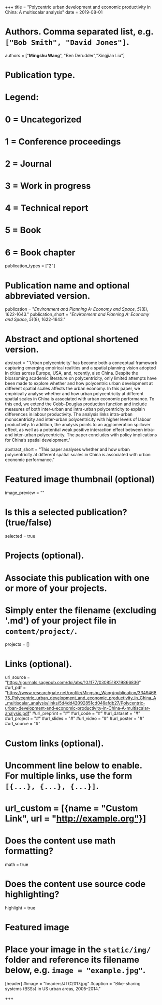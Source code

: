 +++
title = "Polycentric urban development and economic productivity in China: A multiscalar analysis"
date = 2019-08-01

# Authors. Comma separated list, e.g. `["Bob Smith", "David Jones"]`.
authors = ["**Mingshu Wang**", "Ben Derudder","Xingjian Liu"]

# Publication type.
# Legend:
# 0 = Uncategorized
# 1 = Conference proceedings
# 2 = Journal
# 3 = Work in progress
# 4 = Technical report
# 5 = Book
# 6 = Book chapter
publication_types = ["2"]

# Publication name and optional abbreviated version.
publication = "*Environment and Planning A: Economy and Space*, *51*(8), 1622-1643."
publication_short = "*Environment and Planning A: Economy and Space*, *51*(8), 1622-1643."

# Abstract and optional shortened version.
abstract = "‘Urban polycentricity’ has become both a conceptual framework capturing emerging empirical realities and a spatial planning vision adopted in cities across Europe, USA, and, recently, also China. Despite the blossoming academic literature on polycentricity, only limited attempts have been made to explore whether and how polycentric urban development at different spatial scales affects the urban economy. In this paper, we empirically analyse whether and how urban polycentricity at different spatial scales in China is associated with urban economic performance. To this end, we extend the Cobb–Douglas production function and include measures of both inter-urban and intra-urban polycentricity to explain differences in labour productivity. The analysis links intra-urban monocentricity and inter-urban polycentricity with higher levels of labour productivity. In addition, the analysis points to an agglomeration spillover effect, as well as a potential weak positive interaction effect between intra- and inter-urban polycentricity. The paper concludes with policy implications for China’s spatial development."

abstract_short = "This paper analyses whether and how urban polycentricity at different spatial scales in China is associated with urban economic performance."

# Featured image thumbnail (optional)
image_preview = ""

# Is this a selected publication? (true/false)
selected = true

# Projects (optional).
#   Associate this publication with one or more of your projects.
#   Simply enter the filename (excluding '.md') of your project file in `content/project/`.

projects = []

# Links (optional).
url_source = "https://journals.sagepub.com/doi/abs/10.1177/0308518X19866836"
#url_pdf = "https://www.researchgate.net/profile/Mingshu_Wang/publication/334946875_Polycentric_urban_development_and_economic_productivity_in_China_A_multiscalar_analysis/links/5d4dd42092851cd046afdb27/Polycentric-urban-development-and-economic-productivity-in-China-A-multiscalar-analysis.pdf"
#url_preprint = "#"
#url_code = "#"
#url_dataset = "#"
#url_project = "#"
#url_slides = "#"
#url_video = "#"
#url_poster = "#"
#url_source = "#"

# Custom links (optional).
#   Uncomment line below to enable. For multiple links, use the form `[{...}, {...}, {...}]`.
# url_custom = [{name = "Custom Link", url = "http://example.org"}]

# Does the content use math formatting?
math = true

# Does the content use source code highlighting?
highlight = true

# Featured image
# Place your image in the `static/img/` folder and reference its filename below, e.g. `image = "example.jpg"`.
[header]
#image = "headers/JTG2017.jpg"
#caption = "Bike-sharing systems (BSSs) in US urban areas, 2005–2014."

+++

